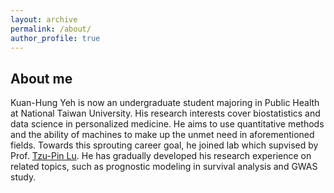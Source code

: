 ```yaml
---
layout: archive
permalink: /about/
author_profile: true
---
```

## About me

Kuan-Hung Yeh is now an undergraduate student majoring in Public Health at National Taiwan University. His research interests cover biostatistics and data science in personalized medicine. He aims to use quantitative methods and the ability of machines to make up the unmet need in aforementioned fields. Towards this sprouting career goal, he joined lab which supvised by Prof. [Tzu-Pin Lu](https://scholars.lib.ntu.edu.tw/cris/rp/rp06647/information.html). He has gradually developed his research experience on related topics, such as prognostic modeling in survival analysis and GWAS study.
